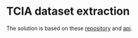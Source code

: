 # TCIA dataset extraction


The solution is based on these [repository](https://github.com/hilfikerp/TCIA-Python3-Downloader.git) and [api](https://wiki.cancerimagingarchive.net/display/Public/TCIA+Programmatic+Interface+%28REST+API%29+Usage+Guide).
